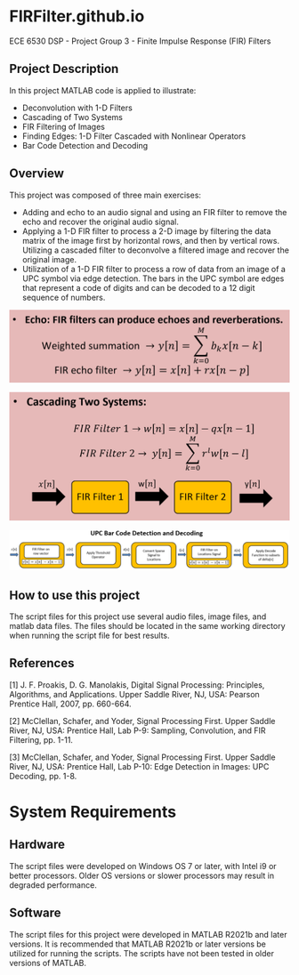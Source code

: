 # FIRFilter.github.io
ECE 6530 DSP - Project Group 3 - Finite Impulse Response (FIR) Filters

 ## Project Description
 In this project MATLAB code is applied to illustrate:
- Deconvolution with 1-D Filters 
- Cascading of Two Systems
- FIR Filtering of Images
- Finding Edges: 1-D Filter Cascaded with Nonlinear Operators
- Bar Code Detection and Decoding

## Overview
This project was composed of three main exercises:
- Adding and echo to an audio signal and using an FIR filter to remove the echo and recover the original audio signal.
- Applying a 1-D FIR filter to process a 2-D image by filtering the data matrix of the image first by horizontal rows, and then by vertical rows. Utilizing a cascaded filter to deconvolve a filtered image and recover the original image. 
- Utilization of a 1-D FIR filter to process a row of data from an image of a UPC symbol via edge detection. The bars in the UPC symbol are edges that represent a code of digits and can be decoded to a 12 digit sequence of numbers. 

![image for audio signal processing](https://github.com/bgrzybowski/FIRFilter.github.io/blob/main/AudioSignalEchoEquations.PNG)

![image for image filtering and deconvolution](https://github.com/bgrzybowski/FIRFilter.github.io/blob/main/CascadingTwoSystemsDiagram.PNG)



![image for UPC decoding block diagram](https://github.com/bgrzybowski/FIRFilter.github.io/blob/main/UPCdiagram.PNG)

## How to use this project
The script files for this project use several audio files, image files, and matlab data files. The files should be located in the same working directory when running the script file for best results. 

## References

[1] J. F. Proakis, D. G. Manolakis, Digital Signal Processing: Principles, Algorithms, and Applications. Upper Saddle River, NJ, USA: Pearson Prentice Hall, 2007, pp. 660-664.

[2] McClellan, Schafer, and Yoder, Signal Processing First. Upper Saddle River, NJ, USA: Prentice Hall, Lab P-9: Sampling, Convolution, and FIR Filtering, pp. 1-11.

[3] McClellan, Schafer, and Yoder, Signal Processing First. Upper Saddle River, NJ, USA: Prentice Hall, Lab P-10: Edge Detection in Images: UPC Decoding, pp. 1-8.

# System Requirements

## Hardware
The script files were developed on Windows OS 7 or later, with Intel i9 or better processors. Older OS versions or slower processors may result in degraded performance. 

## Software
The script files for this project were developed in MATLAB R2021b and later versions. It is recommended that MATLAB R2021b or later versions be utilized for running the scripts. The scripts have not been tested in older versions of MATLAB.
